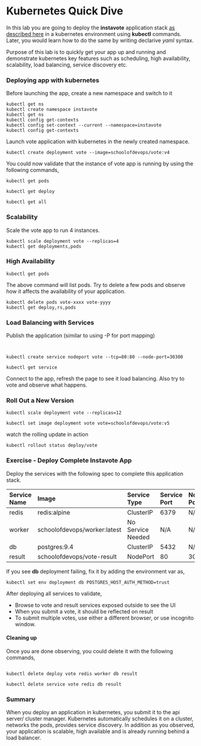 # Kubernetes Quick Dive

In this lab you are going to deploy the **instavote** application stack [as described here](https://github.com/schoolofdevops/example-voting-app) in a kubernetes environment using **kubectl** commands. Later, you would learn how to do the same by writing declarive *yaml* syntax.  

Purpose of this lab is to quickly get your app up and running and demonstrate kubernetes key features such as scheduling, high availability, scalability, load balancing, service discovery etc.



### Deploying app with kubernetes

Before launching the app, create a new namespace and switch to it

```
kubectl get ns
kubectl create namespace instavote
kubectl get ns
kubectl config get-contexts
kubectl config set-context --current --namespace=instavote
kubectl config get-contexts
```

Launch vote application with kubernetes in the newly created namespace. 

```
kubectl create deployment vote --image=schoolofdevops/vote:v4
```

You could now validate that the instance of vote app is running by using the following commands,

```
kubectl get pods

kubectl get deploy

kubectl get all
```


### Scalability


Scale the vote app to run 4 instances.

```
kubectl scale deployment vote --replicas=4
kubectl get deployments,pods
```


### High Availability

```
kubectl get pods
```

The above command will list pods. Try to delete a few pods and observe how it affects the availability of your application.

```
kubectl delete pods vote-xxxx vote-yyyy
kubectl get deploy,rs,pods

```


### Load Balancing with Services

Publish the application (similar to using -P for port mapping)

```


kubectl create service nodeport vote --tcp=80:80 --node-port=30300

kubectl get service

```


Connect to the app,  refresh the page to see it load balancing.  Also try to vote and observe what happens.  


### Roll Out a New Version


```
kubectl scale deployment vote --replicas=12

kubectl set image deployment vote vote=schoolofdevops/vote:v5

```


watch the rolling update  in action

```
kubectl rollout status deploy/vote
```

### Exercise - Deploy Complete Instavote App

Deploy the services with the following spec to complete this application stack.

| Service Name  | Image     | Service Type     | Service Port   | Node Port   |
| :------------- | :------------- | :------------- | :------------- | :------------- |
|  redis      |   redis:alpine     | ClusterIP       | 6379     | N/A     |
|  worker      |   schoolofdevops/worker:latest     | No Service Needed       | N/A     | N/A     |
|  db      |   postgres:9.4     | ClusterIP       | 5432     | N/A |
|  result      |   schoolofdevops/vote-result     | NodePort       | 80     | 30400 |

If you see **db** deployment failing, fix it by adding the environment var as,

```
kubectl set env deployment db POSTGRES_HOST_AUTH_METHOD=trust
```

After deploying all services to validate,

  * Browse to vote and result services exposed outside to see the UI
  * When you submit a vote, it should be reflected on result
  * To submit multiple votes, use either a different browser, or use incognito window.  

#### Cleaning up

Once you are done observing, you could delete it with the following commands,

```

kubectl delete deploy vote redis worker db result

kubectl delete service vote redis db result
```

### Summary

When you deploy an application in kubernetes, you submit it to the api server/ cluster manager. Kubernetes automatically schedules it on a cluster, networks the pods, provides service discovery. In addition as you observed, your application is scalable, high available and is already running behind a  load balancer.
